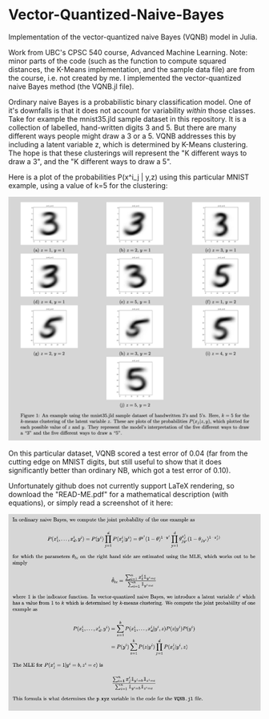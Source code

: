 # Vector-Quantized-Naive-Bayes
Implementation of the vector-quantized naive Bayes (VQNB) model in Julia. 

Work from UBC's CPSC 540 course, Advanced Machine Learning. Note: minor parts of the code (such as the function to compute squared distances, the K-Means implementation, and the sample data file) are from the course, i.e. not created by me. I implemented the vector-quantized naive Bayes method (the VQNB.jl file). 

Ordinary naive Bayes is a probabilistic binary classification model. One of it's downfalls is that it does not account for variability *within* those classes. Take for example the mnist35.jld sample dataset in this repository. It is a collection of labelled, hand-written digits 3 and 5. But there are many different ways people might draw a 3 or a 5. VQNB addresses this by including a latent variable z, which is determined by K-Means clustering. The hope is that these clusterings will represent the "K different ways to draw a 3", and the "K different ways to draw a 5". 

Here is a plot of the probabilities P(x^i_j | y,z) using this particular MNIST example, using a value of k=5 for the clustering:

![alt text](https://github.com/justin-furlotte/Vector-Quantized-Naive-Bayes/blob/main/mnist35_example/mnist35_example.png)

On this particular dataset, VQNB scored a test error of 0.04 (far from the cutting edge on MNIST digits, but still useful to show that it does significantly better than ordinary NB, which got a test error of 0.10).

Unfortunately github does not currently support LaTeX rendering, so download the "READ-ME.pdf" for a mathematical description (with equations), or simply read a screenshot of it here:

![alt text](https://github.com/justin-furlotte/Vector-Quantized-Naive-Bayes/blob/main/vqnb_math.png)

